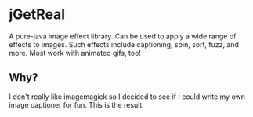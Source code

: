 # jGetReal
A pure-java image effect library. Can be used to apply a wide range of effects to images. Such effects include captioning, spin, sort, fuzz, and more. Most work with animated gifs, too!
## Why?
I don't really like imagemagick so I decided to see if I could write my own image captioner for fun. This is the result.

